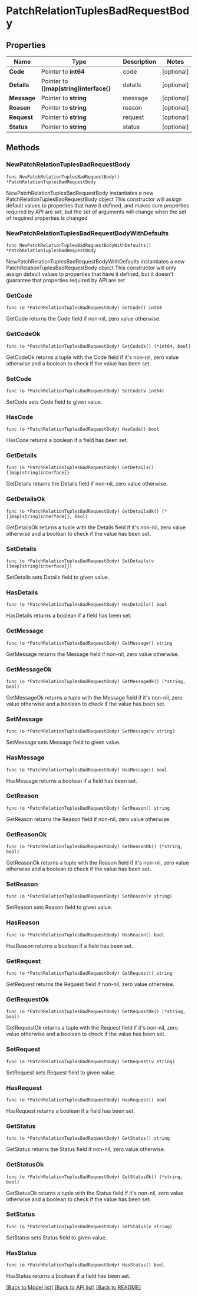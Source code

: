 # PatchRelationTuplesBadRequestBody

## Properties

Name | Type | Description | Notes
------------ | ------------- | ------------- | -------------
**Code** | Pointer to **int64** | code | [optional] 
**Details** | Pointer to **[]map[string]interface{}** | details | [optional] 
**Message** | Pointer to **string** | message | [optional] 
**Reason** | Pointer to **string** | reason | [optional] 
**Request** | Pointer to **string** | request | [optional] 
**Status** | Pointer to **string** | status | [optional] 

## Methods

### NewPatchRelationTuplesBadRequestBody

`func NewPatchRelationTuplesBadRequestBody() *PatchRelationTuplesBadRequestBody`

NewPatchRelationTuplesBadRequestBody instantiates a new PatchRelationTuplesBadRequestBody object
This constructor will assign default values to properties that have it defined,
and makes sure properties required by API are set, but the set of arguments
will change when the set of required properties is changed

### NewPatchRelationTuplesBadRequestBodyWithDefaults

`func NewPatchRelationTuplesBadRequestBodyWithDefaults() *PatchRelationTuplesBadRequestBody`

NewPatchRelationTuplesBadRequestBodyWithDefaults instantiates a new PatchRelationTuplesBadRequestBody object
This constructor will only assign default values to properties that have it defined,
but it doesn't guarantee that properties required by API are set

### GetCode

`func (o *PatchRelationTuplesBadRequestBody) GetCode() int64`

GetCode returns the Code field if non-nil, zero value otherwise.

### GetCodeOk

`func (o *PatchRelationTuplesBadRequestBody) GetCodeOk() (*int64, bool)`

GetCodeOk returns a tuple with the Code field if it's non-nil, zero value otherwise
and a boolean to check if the value has been set.

### SetCode

`func (o *PatchRelationTuplesBadRequestBody) SetCode(v int64)`

SetCode sets Code field to given value.

### HasCode

`func (o *PatchRelationTuplesBadRequestBody) HasCode() bool`

HasCode returns a boolean if a field has been set.

### GetDetails

`func (o *PatchRelationTuplesBadRequestBody) GetDetails() []map[string]interface{}`

GetDetails returns the Details field if non-nil, zero value otherwise.

### GetDetailsOk

`func (o *PatchRelationTuplesBadRequestBody) GetDetailsOk() (*[]map[string]interface{}, bool)`

GetDetailsOk returns a tuple with the Details field if it's non-nil, zero value otherwise
and a boolean to check if the value has been set.

### SetDetails

`func (o *PatchRelationTuplesBadRequestBody) SetDetails(v []map[string]interface{})`

SetDetails sets Details field to given value.

### HasDetails

`func (o *PatchRelationTuplesBadRequestBody) HasDetails() bool`

HasDetails returns a boolean if a field has been set.

### GetMessage

`func (o *PatchRelationTuplesBadRequestBody) GetMessage() string`

GetMessage returns the Message field if non-nil, zero value otherwise.

### GetMessageOk

`func (o *PatchRelationTuplesBadRequestBody) GetMessageOk() (*string, bool)`

GetMessageOk returns a tuple with the Message field if it's non-nil, zero value otherwise
and a boolean to check if the value has been set.

### SetMessage

`func (o *PatchRelationTuplesBadRequestBody) SetMessage(v string)`

SetMessage sets Message field to given value.

### HasMessage

`func (o *PatchRelationTuplesBadRequestBody) HasMessage() bool`

HasMessage returns a boolean if a field has been set.

### GetReason

`func (o *PatchRelationTuplesBadRequestBody) GetReason() string`

GetReason returns the Reason field if non-nil, zero value otherwise.

### GetReasonOk

`func (o *PatchRelationTuplesBadRequestBody) GetReasonOk() (*string, bool)`

GetReasonOk returns a tuple with the Reason field if it's non-nil, zero value otherwise
and a boolean to check if the value has been set.

### SetReason

`func (o *PatchRelationTuplesBadRequestBody) SetReason(v string)`

SetReason sets Reason field to given value.

### HasReason

`func (o *PatchRelationTuplesBadRequestBody) HasReason() bool`

HasReason returns a boolean if a field has been set.

### GetRequest

`func (o *PatchRelationTuplesBadRequestBody) GetRequest() string`

GetRequest returns the Request field if non-nil, zero value otherwise.

### GetRequestOk

`func (o *PatchRelationTuplesBadRequestBody) GetRequestOk() (*string, bool)`

GetRequestOk returns a tuple with the Request field if it's non-nil, zero value otherwise
and a boolean to check if the value has been set.

### SetRequest

`func (o *PatchRelationTuplesBadRequestBody) SetRequest(v string)`

SetRequest sets Request field to given value.

### HasRequest

`func (o *PatchRelationTuplesBadRequestBody) HasRequest() bool`

HasRequest returns a boolean if a field has been set.

### GetStatus

`func (o *PatchRelationTuplesBadRequestBody) GetStatus() string`

GetStatus returns the Status field if non-nil, zero value otherwise.

### GetStatusOk

`func (o *PatchRelationTuplesBadRequestBody) GetStatusOk() (*string, bool)`

GetStatusOk returns a tuple with the Status field if it's non-nil, zero value otherwise
and a boolean to check if the value has been set.

### SetStatus

`func (o *PatchRelationTuplesBadRequestBody) SetStatus(v string)`

SetStatus sets Status field to given value.

### HasStatus

`func (o *PatchRelationTuplesBadRequestBody) HasStatus() bool`

HasStatus returns a boolean if a field has been set.


[[Back to Model list]](../README.md#documentation-for-models) [[Back to API list]](../README.md#documentation-for-api-endpoints) [[Back to README]](../README.md)


